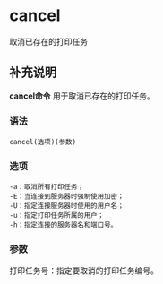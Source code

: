 cancel
===

取消已存在的打印任务

## 补充说明

**cancel命令** 用于取消已存在的打印任务。

###  语法

```
cancel(选项)(参数)
```

###  选项

```
-a：取消所有打印任务；
-E：当连接到服务器时强制使用加密；
-U：指定连接服务器时使用的用户名；
-u：指定打印任务所属的用户；
-h：指定连接的服务器名和端口号。
```

###  参数

打印任务号：指定要取消的打印任务编号。


